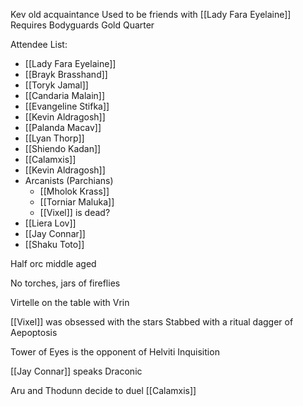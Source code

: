 Kev old acquaintance
Used to be friends with [[Lady Fara Eyelaine]]
Requires Bodyguards
Gold Quarter

Attendee List:
- [[Lady Fara Eyelaine]]  
- [[Brayk Brasshand]]  
- [[Toryk Jamal]]  
- [[Candaria Malain]]  
- [[Evangeline Stifka]]  
- [[Kevin Aldragosh]]  
- [[Palanda Macav]]  
- [[Lyan Thorp]]
- [[Shiendo Kadan]]
- [[Calamxis]]
- [[Kevin Aldragosh]]
- Arcanists (Parchians)
	- [[Mholok Krass]]
	- [[Torniar Maluka]]
	- [[Vixel]] is dead?
- [[Liera Lov]]
- [[Jay Connar]]
- [[Shaku Toto]]

Half orc middle aged

No torches, jars of fireflies

Virtelle on the table with Vrin

[[Vixel]] was obsessed with the stars
	Stabbed with a ritual dagger of Aepoptosis

Tower of Eyes is the opponent of Helviti Inquisition

[[Jay Connar]] speaks Draconic

Aru and Thodunn decide to duel [[Calamxis]]
